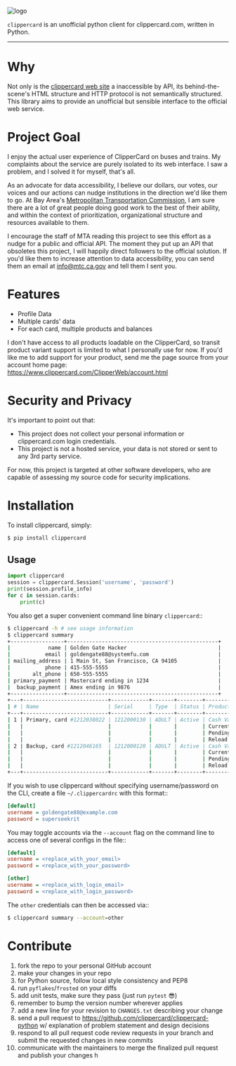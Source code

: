 ![logo](logo.png)

`clippercard` is an unofficial python client for clippercard.com, written in Python.

-----

# Why

Not only is the [clippercard web site](https://www.clippercard.com) a inaccessible by API, its behind-the-scene's HTML structure and HTTP protocol is not semantically structured. This library aims to provide an unofficial but sensible interface to the official web service.

# Project Goal

I enjoy the actual user experience of ClipperCard on buses and trains. My complaints about the service are purely isolated to its web interface. I saw a problem, and I solved it for myself, that's all.

As an advocate for data accessibility, I believe our dollars, our votes, our voices and our actions can nudge institutions in the direction we'd like them to go. At Bay Area's [Metropolitan Transportation Commission](http://www.mtc.ca.gov/about_mtc/staff_contacts.htm), I am sure there are a lot of great people doing good work to the best of their ability, and within the context of prioritization, organizational structure and resources available to them.

I encourage the staff of MTA reading this project to see this effort as a nudge for a public and official API. The moment they put up an API that obsoletes this project, I will happily direct followers to the official solution. If you'd like them to increase attention to data accessibility, you can send them an email at info@mtc.ca.gov and tell them I sent you.

# Features

- Profile Data
- Multiple cards' data
- For each card, multiple products and balances

I don't have access to all products loadable on the ClipperCard, so transit product variant support is limited to what I personally use for now. If you'd like me to add support for your product, send me the page source from your account home page: https://www.clippercard.com/ClipperWeb/account.html

# Security and Privacy

It's important to point out that:

- This project does not collect your personal information or clippercard.com login credentials.
- This project is not a hosted service, your data is not stored or sent to any 3rd party service.

For now, this project is targeted at other software developers, who are capable of assessing my source code for security implications.


# Installation

To install clippercard, simply:

```sh
$ pip install clippercard
```

Usage
-----

```python
import clippercard
session = clippercard.Session('username', 'password')
print(session.profile_info)
for c in session.cards:
    print(c)
```

You also get a super convenient command line binary ``clippercard``::

```sh
$ clippercard -h # see usage information
$ clippercard summary
+-----------------+------------------------------------------------+
|            name | Golden Gate Hacker                             |
|           email | goldengate88@systemfu.com                      |
| mailing_address | 1 Main St, San Francisco, CA 94105             |
|           phone | 415-555-5555                                   |
|       alt_phone | 650-555-5555                                   |
| primary_payment | Mastercard ending in 1234                      |
|  backup_payment | Amex ending in 9876                            |
+-----------------+------------------------------------------------+
+---+---------------------------+------------+-------+--------+-------------------------+
| # | Name                      | Serial     | Type  | Status | Products                |
+---+---------------------------+------------+-------+--------+-------------------------+
| 1 | Primary, card #1212038022 | 1212000130 | ADULT | Active | Cash Value: $195.00     |
|   |                           |            |       |        | Current Passes: None    |
|   |                           |            |       |        | Pending Passes: None    |
|   |                           |            |       |        | Reload: $255 - Autoload |
| 2 | Backup, card #1212046165  | 1212000120 | ADULT | Active | Cash Value: $200.00     |
|   |                           |            |       |        | Current Passes: None    |
|   |                           |            |       |        | Pending Passes: None    |
|   |                           |            |       |        | Reload: $200 - Autoload |
+---+---------------------------+------------+-------+--------+-------------------------+
```

If you wish to use clippercard without specifying username/password on the CLI, create a file ``~/.clippercardrc`` with this format::


```ini
[default]
username = goldengate88@example.com
password = superseekrit
```

You may toggle accounts via the ``--account`` flag on the command line to access one of several configs in the file::

```ini
[default]
username = <replace_with_your_email>
password = <replace_with_your_password>

[other]
username = <replace_with_login_email>
password = <replace_with_login_password>
```    

The `other` credentials can then be accessed via::

```sh
$ clippercard summary --account=other
```

# Contribute

1. fork the repo to your personal GitHub account
1. make your changes in your repo
1. for Python source, follow local style consistency and PEP8
1. run `pyflakes`/`frosted` on your diffs
1. add unit tests, make sure they pass (just run `pytest` 😎)
1. remember to bump the version number wherever applies
1. add a new line for your revision to `CHANGES.txt` describing your change
1. send a pull request to https://github.com/clippercard/clippercard-python w/ explanation of problem statement and design decisions
1. respond to all pull request code review requests in your branch and submit the requested changes in new commits
1. communicate with the maintainers to merge the finalized pull request and publish your changes
h
